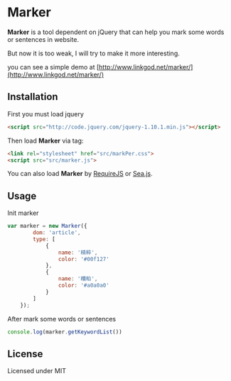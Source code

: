 Marker
======

**Marker** is a tool dependent on jQuery that can help you mark some words or sentences in website.

But now it is too weak, I will try to make it more interesting.

you can see a simple demo at [http://www.linkgod.net/marker/](http://www.linkgod.net/marker/)

## Installation

First you must load jquery

```html
<script src="http://code.jquery.com/jquery-1.10.1.min.js"></script>
```

Then load **Marker** via tag:

```html
<link rel="stylesheet" href="src/markPer.css">
<script src="src/marker.js">
```

You can also load **Marker** by [RequireJS](http://requirejs.org/) or [Sea.js](http://seajs.org/docs/).

## Usage

Init marker

```js
var marker = new Marker({
        dom: 'article',
        type: [
            {
                name: '精粹',
                color: '#00f127'
            },
            {
                name: '糟粕',
                color: '#a0a0a0'
            }
        ]
    });
```

After mark some words or sentences

```js
console.log(marker.getKeywordList())
```

## License

Licensed under MIT
